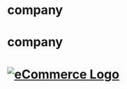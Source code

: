 <h1>company</h1> 

# company

[![eCommerce Logo](https://builtin.com/sites/www.builtin.com/files/styles/og/public/2022-09/ecommerce.png)
](https://builtin.com/sites/www.builtin.com/files/styles/og/public/2022-09/ecommerce.png)
=